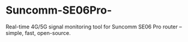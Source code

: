 # Suncomm-SE06Pro-
Real-time 4G/5G signal monitoring tool for Suncomm SE06 Pro router – simple, fast, open-source.
